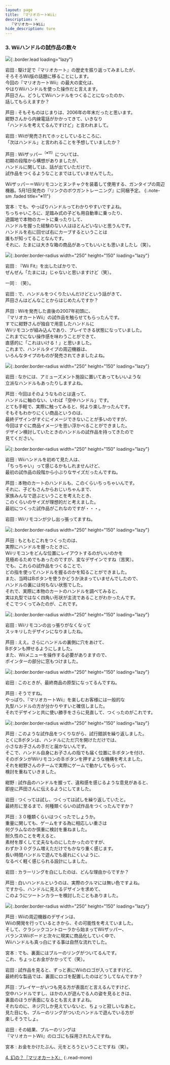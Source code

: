 ```yaml
---
layout: page
title: 『マリオカートWii』
description: >
  『マリオカートWii』
hide_description: ture
---
```


### 3. Wiiハンドルの試作品の数々

![](/interviews/jp/wii/rmcj/vol1/img/mainvisual.jpg){:.border.lead loading="lazy"}

岩田
: 駆け足で『マリオカート』の歴史を振り返ってみましたが、<br>そろそろWii版の話題に移ることにします。<br>今回の『マリオカートWii』の最大の変化は、<br>やはりWiiハンドルを使った操作だと言えます。<br>芦田さん、どうしてWiiハンドルをつくることになったのか、<br>話してもらえますか？

芦田
: そもそものはじまりは、2006年の年末だったと思います。<br>紺野さんから内線電話がかかってきて、いきなり<br>「ハンドルを考えてるんですけど」と言われまして。

岩田
: Wiiが発売されてホッとしているところに、<br>「次はハンドル」と言われることを予想していましたか？

芦田
: Wiiザッパー<sup>（※11）</sup>については、<br>初期の段階から構想がありましたが、<br>ハンドルに関しては、話が出ていただけで、<br>試作品をつくるようなことまではしていませんでした。

Wiiザッパー＝Wiiリモコンとヌンチャクを装着して使用する、ガンタイプの周辺機器。5月1日発売の『リンクのボウガントレーニング』に同梱予定。
{:.note-sm .faded title="※11"}

宮本
: でも、やっぱりハンドルってわかりやすいですよね。<br>ちっちゃいころに、足踏み式の子ども用自動車に乗ったり、<br>遊園地で本物のカートに乗ったりして、<br>ハンドルを握った経験のない人はほとんどいないと思うんです。<br>ハンドルを右に回せば右にカーブするということは<br>誰もが知ってることなんです。<br>それに、たまには大きな箱の商品があってもいいとも思いましたし（笑）。

![](/interviews/jp/wii/rmcj/vol1/img/photo7.jpg){:.border.border-radius width="250" height="150" loading="lazy"}

岩田
: 『Wii Fit』を出したばかりで、<br>ぜんぜん「たまには」じゃないと思いますけど（笑）。

一同
: （笑）。

岩田
: で、ハンドルをつくりたいんだけどという話がきて、<br>芦田さんはどんなことからはじめたんですか？

芦田
: Wiiを発売した直後の2007年初頭に、<br>『マリオカートWii』の試作品を触らせてもらったんです。<br>すでに紺野さんが独自で用意したハンドルに<br>Wiiリモコンが組み込んであり、プレイできる状態になっていました。<br>これまでにない操作感を味わうことができて、<br>直感的に「これはいける！」と思いました。<br>これまで、ハンドルタイプの周辺機器は、<br>いろんなタイプのものが発売されてきましたよね。

![](/interviews/jp/wii/rmcj/vol1/img/photo8.jpg){:.border.border-radius width="250" height="150" loading="lazy"}

岩田
: なかには、アミューズメント施設に置いてあってもいいような<br>立派なハンドルもあったりしますよね。

芦田
: 今回はそのようなものとは違って、<br>ハンドルに軸のない、いわば「空中ハンドル」です。<br>とても手軽で、実際に触ってみると、何より楽しかったんです。<br>そもそもわかりにくい商品というのは、<br>最終デザインがすぐにイメージできないことが多いのですが、<br>今回はすぐに商品イメージを思い浮かべることができました。<br>デザイン検討していたときのハンドルの試作品を持ってきたので<br>見てください。

![](/interviews/jp/wii/rmcj/vol1/img/photo9.jpg){:.border.border-radius width="250" height="150" loading="lazy"}

岩田
: Wiiハンドルを初めて見た人は、<br>「ちっちゃい」って感じるかもしれませんけど、<br>最初の試作品の段階から小ぶりなサイズだったんですね。

芦田
: 本物のカートのハンドルも、このくらいちっちゃいんです。<br>それに、子どもさんからおじいちゃんまで、<br>家族みんなで遊ぶということを考えたとき、<br>このくらいのサイズが理想的だと考えました。<br>最初につくった試作品がこれなのですが・・・。

岩田
: Wiiリモコンが少し出っ張ってますね。

![](/interviews/jp/wii/rmcj/vol1/img/photo10.jpg){:.border.border-radius width="250" height="150" loading="lazy"}

芦田
: もともとこれをつくったのは、<br>実際にハンドルを握ったときに、<br>Wiiリモコンをどんな位置にレイアウトするのがいいのかを<br>見極めるためでもあったのですが、変なデザインですね（苦笑）。<br>でも、これらの試作品をつくることで、<br>どの指を使ってハンドルを握るのかを知ることができました。<br>また、当時はBボタンを使うかどうか決まっていませんでしたので、<br>ハンドルの裏には何もない状態でした。<br>それで、実際に本物のカートのハンドルを調べてみると、<br>実は丸型ではなく四角い形状が主流であることがわかったんです。<br>そこでつくってみたのが、これです。

![](/interviews/jp/wii/rmcj/vol1/img/photo11.jpg){:.border.border-radius width="250" height="150" loading="lazy"}

岩田
: Wiiリモコンの出っ張りがなくなって<br>スッキリしたデザインになりましたね。

芦田
: ええ。さらにハンドルの裏側に穴をあけて、<br>Bボタンも押せるようにしました。<br>また、Wiiメニューを操作する必要がありますので、<br>ポインターの部分に窓もつけました。

![](/interviews/jp/wii/rmcj/vol1/img/photo12.jpg){:.border.border-radius width="250" height="150" loading="lazy"}

岩田
: このときが、最終商品の原型になってるんですね。

芦田
: そうですね。<br>やっぱり、『マリオカートWii』を楽しむお客様には一般的な<br>丸型ハンドルの方が分かりやすいと確信しました。<br>それでデザインと共に使い勝手をさらに見直して、つくったのがこれです。

![](/interviews/jp/wii/rmcj/vol1/img/photo13.jpg){:.border.border-radius width="250" height="150" loading="lazy"}

芦田
: このような試作品をつくりながら、試行錯誤を繰り返しました。<br>とくにBボタンは、ハンドルにただ穴を開けただけでは、<br>小さなお子さんの手だと届かないんです。<br>そこで、ハンドル自身にお子さんの指でも届く位置にＢボタンを付け、<br>そのボタンがWiiリモコンのＢボタンを押すような機構を考えました。<br>それを紺野さんのチームで実際にゲームで動かしてもらって、<br>検討を重ねていきました。

紺野
: 試作品のハンドルを握って、違和感を感じるような意見があると、<br>即座に芦田さんに伝えるようにしてました。

岩田
: つくっては試し、つくっては試しを繰り返していたと。<br>最終形に至るまで、何種類くらいの試作品をつくったんですか？

芦田
: ３０種類くらいはつくったでしょうか。<br>重量に関しても、ゲームをする為に相応しい重さは<br>何グラムなのか慎重に検討を重ねました。<br>耐久性のことを考えると、<br>素材を厚くして丈夫なものにしたかったのですが、<br>わずか３０グラム増えただけでもかなり重く感じます。<br>長い時間ハンドルで遊んでも疲れにくいように、<br>なるべく軽く感じられる設計にしました。

岩田
: カラーリングを白にしたのは、どんな理由からですか？

芦田
: 白いハンドルというのは、実際のクルマには無い色ですよね。<br>ですから、ハンドルに見えるデザインを求めて、<br>このようにツートンカラーを検討したこともありました。

![](/interviews/jp/wii/rmcj/vol1/img/photo14.jpg){:.border.border-radius width="250" height="150" loading="lazy"}

芦田
: Wiiの周辺機器のデザインは、<br>Wiiの開発を行っているときから、その可能性を考えていました。<br>そして、クラシックコントローラから始まってWiiザッパー、<br>バランスWiiボードと次々に現実に商品化していく中で、<br>Wiiハンドルも真っ白にする事は自然な流れでした。

宮本
: でも、裏面にはブルーのリングがついてるんです。<br>これ、ちょっとお金がかかってて（笑）。

岩田
: 試作品を見ると、ずっと表にWiiのロゴが入ってますけど、<br>最終的な製品では、裏面にロゴを配置したのはどうしてなんですか？

芦田
: プレイヤーがいつも見る方が表面だと言えるんですけど、<br>空中ハンドルですし、ほかの人が遊んでる人の姿を見るときは、<br>裏面のほうが表面になるとも言えますよね。<br>それなのに、ネジ穴しか見えていないと、ちょっと寂しいなあと。<br>見た目にも、ブルーのリングがついたハンドルで遊んでいる方が<br>楽しそうでしょ。

岩田
: その結果、ブルーのリングは<br>『マリオカートWii』のロゴにも採用されたんですね。

宮本
: お金をかけたぶん、元をとろうということですね（笑）。

[4. 幻の？『マリオカートX』](4.md)
{:.read-more}

